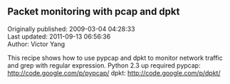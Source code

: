 ## Packet monitoring with pcap and dpkt  
Originally published: 2009-03-04 04:28:33  
Last updated: 2011-09-13 06:56:36  
Author: Victor Yang  
  
This recipe shows how to use pypcap and dpkt to monitor network traffic and grep with regular expression. Python 2.3 up required 
pypcap: http://code.google.com/p/pypcap/ 
dpkt: http://code.google.com/p/dpkt/ 